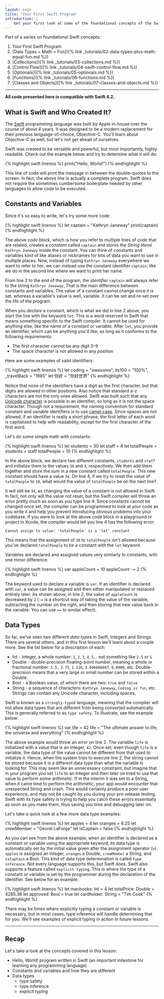```yaml
---
layout: page
title: "Your First Swift Program"
introduction: |
    Get your first look at some of the foundational concepts of the Swift programming language with the following explanations and examples.
---
```


Part of a series on foundational Swift concepts:

1. Your First Swift Program
2. [Data Types + Math = Fun]({% link _tutorials/02-data-types-plus-math-equal-fun.md %})
3. [Collections]({% link _tutorials/03-collections.md %})
4. [Control Flow]({% link _tutorials/04-swift-control-flow.md %})
5. [Optionals]({% link _tutorials/05-optionals.md %})
6. [Functions]({% link _tutorials/06-functions.md %})
7. [Classes and Objects]({% link _tutorials/07-classes-and-objects.md %})

---

__All code presented here is compatible with Swift 4.2.__

## What is Swift and Who Created It?

The [Swift](https://developer.apple.com/swift/) programming language was built by Apple in-house over the course of about 4 years. It was designed to be a modern replacement for their previous language-of-choice, Objective-C. You'll learn about Objective-C as well, but let's not get ahead of ourselves.

Swift was created to be versatile and powerful, but most importantly, highly readable. Check out the example below and try to determine what it will do:

{% highlight swift linenos %}
print("Hello, World!")
{% endhighlight %}

This line of code will print the message in between the double-quotes to the screen. In fact, the above line is actually a complete program. Swift does not require the sometimes cumbersome boilerplate needed by other languages to allow code to be executed.

## Constants and Variables

Since it's so easy to write, let's try some more code:

{% highlight swift linenos %}
let captain = "Kathryn Janeway"
print(captain)
{% endhighlight %}

The above _code block_, which is how you refer to multiple lines of code that are related, creates a _constant_ called `captain` and stores the _String literal_ `Kathryn Janeway` inside the constant. You can think of constants and variables kind of like aliases or nicknames for bits of data you want to use in multiple places. Now, instead of typing `Kathryn Janeway` everywhere we want to refer to her, we can instead use the constant identifier `captain`, like we do in the second line where we want to print her name.

From line 2 to the end of the program, the _identifier_ `captain` will always refer to the string `Kathryn Janeway`. That is the main difference between constants and variables. The value of a constant cannot change once it is set, whereas a variable's value is well, variable. It can be set and re-set over the life of the program.

When you _declare_ a constant, which is what we did in line 2 above, you start the line with the keyword `let`. This is a word reserved in Swift that means something specific to the Swift compiler. It cannot be used for anything else, like the name of a constant or variable. After `let`, you provide an identifier, which can be anything you'd like, as long as it conforms to the following requirements:

* The first character cannot be any digit 0-9
* The space character is not allowed in any position

Here are some examples of valid identifiers:

{% highlight swift linenos %}
let coding = "awesome", its100 = "100%", _travelBack = "1985"
let 你好 = "你好世界"
{% endhighlight %}

Notice that none of the identifiers have a digit as the first character, but that digits are allowed in other positions. Also notice that standard a-z characters are not the only ones allowed. Swift was built such that any [Unicode character](http://www.unicode.org/versions/Unicode8.0.0/) is possible in an identifier, so long as it is not the space character. Though not a requirement, the naming convention for standard constant and variable identifiers is to use [camel case](https://en.wikipedia.org/wiki/CamelCase). Since spaces are not allowed, if an identifier is really a short phrase, the first letter of each word is capitalized to help with readability, except for the first character of the first word.

Let's do some simple math with constants:

{% highlight swift linenos %}
let students = 30
let staff = 4
let totalPeople = students + staff
totalPeople = 10
{% endhighlight %}

In the above block, we declare two different constants, `students` and `staff` and initialize them to the values `30` and `4`, respectively. We then add them together and store the sum in a new constant called `totalPeople`. This new constant should have a value `34`. On line 4, if we try to reset the value of `totalPeople` to `10`, what would the value of `totalPeople` be on the next line?

It will still be `34`, as changing the value of a constant is not allowed in Swift. In fact, not only will the value not reset, but the Swift compiler will throw an error pretty much as soon as you type line 4. Since constants cannot be changed once set, the compiler can be programmed to look at your code as you write it and help you prevent introducing obvious problems into your codebase. If you were to look at the above code block in a playground or project in Xcode, the compiler would tell you line 4 has the following error:

`Cannot assign to value: 'totalPeople' is a 'let' constant`

This means that the assignment of `10` to `totalPeople` isn't allowed because you've declared `totalPeople` to be a constant with the `let` keyword.

Variables are declared and assigned values very similarly to constants, with one minor difference:

{% highlight swift linenos %}
var appleCount = 10
appleCount -= 2
{% endhighlight %}

The keyword used to declare a variable is `var`. If an identifier is declared with `var`, a value can be assigned and then either manipulated or replaced entirely later. As shown above, in line 2, the value of `appleCount` is decreased by `2` (`-=` is a shortcut way of taking the value of the variable, subtracting the number on the right, and then storing that new value back in the variable. You can use `+=` to similar effect).

## Data Types

So far, we've seen two different _data types_ in Swift, Integers and Strings. There are several others, and in this first lesson we'll learn about a couple more. See the list below for a description of each:

* Int - integer, a whole number: `1`, `2`, `3`, `4`, `5`... not something like `2.5` or `¾`
* Double - double-precision floating-point number, meaning a whole or fractional number: `1.5,` `3.75`, `1.128`, `3.666666667`, `6.0000`, etc. Double-precision means that a very large or small number can be stored within a Double.
* Bool - a Boolean value, of which there are two: `true` and `false`
* String - a sequence of characters: `Kathryn Janeway`, `Coding is fun`, etc. Strings can contain any Unicode character, including spaces.

Swift is known as a `strongly-typed` language, meaning that the compiler will not allow data types that are different from being converted automatically. This is generally referred to as `type safety`. To illustrate, see the example below:

{% highlight swift linenos %}
var life = 42
life = "The ultimate answer to life, the universe and everything"
{% endhighlight %}

The above example would throw an error on line 2. The variable `life` is initialized with a value that is an Integer, `42`. Once set, even though `life` is a variable, the data type of the value cannot be different from that used to initialize it. Hence, when the system tries to execute line 2, the string cannot be stored because it is a different data type than what the variable is looking for. This may seem like an unnecessary constraint, but imagine that in your program you set `life` to an Integer and then later on tried to use that value to perform some arithmetic. If in the interim it was set to a String, when it came time to perform the arithmetic, your app would encounter that unexpected String and crash. This would certainly produce a poor user experience, and may not be caught by you during your pre-release testing. Swift with its type safety is trying to help you catch these errors essentially as soon as you make them, thus saving you time and debugging later on.

Let's take a quick look at a few more data type examples:

{% highlight swift linenos %}
let apples = 4
let oranges = 6.25
let crewMember = "Geordi LaForge"
let isCaptain = false
{% endhighlight %}

As you can see from the above example, when an identifier is declared as a constant or variable using the appropriate keyword, its data type is automatically set by the initial value given after the assignment operator (`=`). `apples` is assigned an Integer, `oranges` a Double, `crewMember` a String, and `isCaptain` a Bool. This kind of data type determination is called `type inference`. Not every language supports this, but Swift does. Swift also supports a feature called `explicit typing`. This is where the type of a constant or variable is set by the programmer during the declaration of the identifier. See below for an example:

{% highlight swift linenos %}
let macbooks: Int = 4
let totalPrice: Double = 4285.38
let approved: Bool = true
let cardholder: String = "Tim Cook"
{% endhighlight %}

There may be times where explicitly typing a constant or variable is necessary, but in most cases, type inference will handle determining that for you. We'll see examples of explicit typing in action in future lessons.

---

## Recap

Let's take a look at the concepts covered in this lesson:

* Hello, World! program written in Swift (an important milestone for learning any programming language)
* Constants and variables and how they are different
* Data types
    * type safety
    * type inference
    * explicit typing